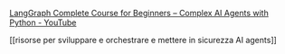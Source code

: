 

[LangGraph Complete Course for Beginners – Complex AI Agents with Python - YouTube](https://www.youtube.com/watch?v=jGg_1h0qzaM)

[[risorse per sviluppare e orchestrare e mettere in sicurezza AI agents]]
